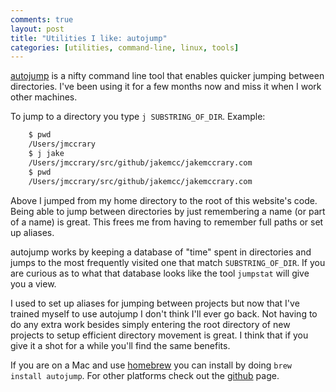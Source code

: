 ```yaml
---
comments: true
layout: post
title: "Utilities I like: autojump"
categories: [utilities, command-line, linux, tools]
---
```


[autojump](https://github.com/joelthelion/autojump) is a nifty command line tool that enables quicker jumping between directories. I've been using it for a few months now and miss it when I work other machines.

To jump to a directory you type `j SUBSTRING_OF_DIR`. Example:

``` bash
    $ pwd
    /Users/jmccrary
    $ j jake
    /Users/jmccrary/src/github/jakemcc/jakemccrary.com
    $ pwd
    /Users/jmccrary/src/github/jakemcc/jakemccrary.com
```

Above I jumped from my home directory to the root of this website's code. Being able to jump between directories by just remembering a name (or part of a name) is great. This frees me from having to remember full paths or set up aliases.

autojump works by keeping a database of "time" spent in directories and jumps to the most frequently visited one that match `SUBSTRING_OF_DIR`. If you are curious as to what that database looks like the tool `jumpstat` will give you a view.

I used to set up aliases for jumping between projects but now that I've trained myself to use autojump I don't think I'll ever go back. Not having to do any extra work besides simply entering the root directory of new projects to setup efficient directory movement is great. I think that if you give it a shot for a while you'll find the same benefits.

If you are on a Mac and use [homebrew](https://github.com/mxcl/homebrew) you can install by doing `brew install autojump`. For other platforms check out the [github](https://github.com/joelthelion/autojump) page.

